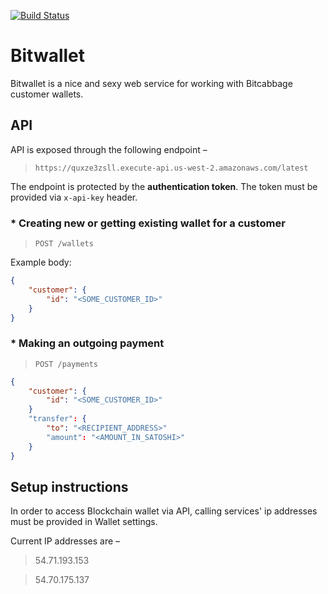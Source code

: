 [![Build Status](https://travis-ci.org/bitcabbage/bitwallet.svg?branch=master)](https://travis-ci.org/bitcabbage/bitwallet)

# Bitwallet
Bitwallet is a nice and sexy web service for working with Bitcabbage customer wallets.


## API
API is exposed through the following endpoint – 
> `https://quxze3zsll.execute-api.us-west-2.amazonaws.com/latest`

The endpoint is protected by the **authentication token**. The token must be provided via `x-api-key` header.

### * Creating new or getting existing wallet for a customer 

> `POST /wallets`

Example body:

```json 
{
    "customer": {
        "id": "<SOME_CUSTOMER_ID>"
    }
}
```
  
### * Making an outgoing payment
  
> `POST /payments`

```json 
{
    "customer": {
        "id": "<SOME_CUSTOMER_ID>"
    }
    "transfer": {
        "to": "<RECIPIENT_ADDRESS>"
        "amount": "<AMOUNT_IN_SATOSHI>"
    }
}
```

## Setup instructions
In order to access Blockchain wallet via API, calling services' ip addresses must be provided in Wallet settings.

Current IP addresses are –

> 54.71.193.153

> 54.70.175.137